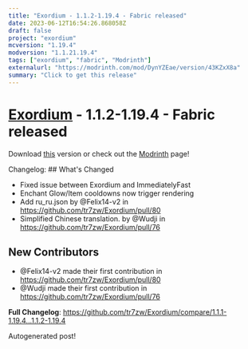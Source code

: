 ```yaml
---
title: "Exordium - 1.1.2-1.19.4 - Fabric released"
date: 2023-06-12T16:54:26.868058Z
draft: false
project: "exordium"
mcversion: "1.19.4"
modversion: "1.1.21.19.4"
tags: ["exordium", "fabric", "Modrinth"]
externalurl: "https://modrinth.com/mod/DynYZEae/version/43KZxX8a"
summary: "Click to get this release"
---
```

# [Exordium](/project/exordium) - 1.1.2-1.19.4 - Fabric released
Download [this](https://modrinth.com/mod/DynYZEae/version/43KZxX8a) version or check out the [Modrinth](https://modrinth.com/mod/DynYZEae) page!

Changelog: ## What's Changed
* Fixed issue between Exordium and ImmediatelyFast
* Enchant Glow/Item cooldowns now trigger rendering
* Add ru_ru.json by @Felix14-v2 in https://github.com/tr7zw/Exordium/pull/80
* Simplified Chinese translation. by @Wudji in https://github.com/tr7zw/Exordium/pull/76

## New Contributors
* @Felix14-v2 made their first contribution in https://github.com/tr7zw/Exordium/pull/80
* @Wudji made their first contribution in https://github.com/tr7zw/Exordium/pull/76

**Full Changelog**: https://github.com/tr7zw/Exordium/compare/1.1.1-1.19.4...1.1.2-1.19.4

Autogenerated post!
